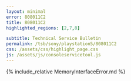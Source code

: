 ```yaml
---
layout: minimal
error: 808011C2
title: 808011C2
highlighted_regions: [2,7,8]

subtitle: Technical Service Bulletin
permalink: /tsb/sony/playstation5/808011C2
css: /assets/css/highlight_page.css
js: /assets/js/consoleservicetool.js
---
```


{% include_relative MemoryInterfaceError.md %}

